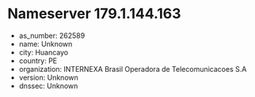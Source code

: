 # Nameserver 179.1.144.163

* as_number: 262589
* name: Unknown
* city: Huancayo
* country: PE
* organization: INTERNEXA Brasil Operadora de Telecomunicacoes S.A
* version: Unknown
* dnssec: Unknown

